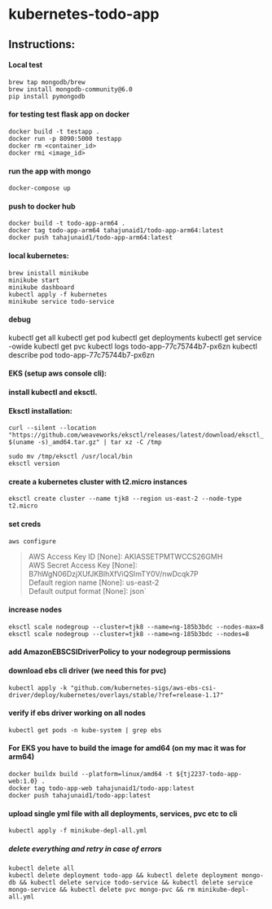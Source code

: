 # kubernetes-todo-app

## Instructions:

#### Local test
`brew tap mongodb/brew`  
`brew install mongodb-community@6.0`  
`pip install pymongodb`  

#### for testing test flask app on docker
`docker build -t testapp .`  
`docker run -p 8090:5000 testapp`  
`docker rm <container_id>`  
`docker rmi <image_id>`  

#### run the app with mongo
`docker-compose up`  

#### push to docker hub
`docker build -t todo-app-arm64 .`  
`docker tag todo-app-arm64 tahajunaid1/todo-app-arm64:latest`  
`docker push tahajunaid1/todo-app-arm64:latest`  


#### local kubernetes:
`brew inistall minikube`  
`minikube start`  
`minikube dashboard`  
`kubectl apply -f kubernetes`  
`minikube service todo-service`  

#### debug
kubectl get all
kubectl get pod
kubectl get deployments
kubectl get service -owide
kubectl get pvc
kubectl logs todo-app-77c75744b7-px6zn
kubectl describe pod todo-app-77c75744b7-px6zn


#### EKS (setup aws console cli):  
#### install kubectl and eksctl. 
#### Eksctl installation:  
`curl --silent --location "https://github.com/weaveworks/eksctl/releases/latest/download/eksctl_$(uname -s)_amd64.tar.gz" | tar xz -C /tmp`  

`sudo mv /tmp/eksctl /usr/local/bin`  
`eksctl version`  
#### create a kubernetes cluster with t2.micro instances  
`eksctl create cluster --name tjk8 --region us-east-2 --node-type t2.micro`   
 


#### set creds
`aws configure`  
> AWS Access Key ID [None]: AKIASSETPMTWCCS26GMH  
> AWS Secret Access Key [None]: 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  
> Default region name [None]: us-east-2  
> Default output format [None]: json`  

#### increase nodes
`eksctl scale nodegroup --cluster=tjk8 --name=ng-185b3bdc --nodes-max=8`  
`eksctl scale nodegroup --cluster=tjk8 --name=ng-185b3bdc --nodes=8`  


#### add AmazonEBSCSIDriverPolicy to your nodegroup permissions  

#### download ebs cli driver (we need this for pvc)  
`kubectl apply -k "github.com/kubernetes-sigs/aws-ebs-csi-driver/deploy/kubernetes/overlays/stable/?ref=release-1.17"`  
#### verify if ebs driver working on all nodes  
`kubectl get pods -n kube-system | grep ebs`  
#### For EKS you have to build the image for amd64 (on my mac it was for arm64)  
`docker buildx build --platform=linux/amd64 -t ${tj2237-todo-app-web:1.0} .`  
`docker tag todo-app-web tahajunaid1/todo-app:latest`  
`docker push tahajunaid1/todo-app:latest`   

#### upload single yml file with all deployments, services, pvc etc to cli  
`kubectl apply -f minikube-depl-all.yml`  

##### delete everything and retry in case of errors
`kubectl delete all`  
`kubectl delete deployment todo-app && kubectl delete deployment mongo-db && kubectl delete service todo-service && kubectl delete service mongo-service && kubectl delete pvc mongo-pvc && rm minikube-depl-all.yml`
 
